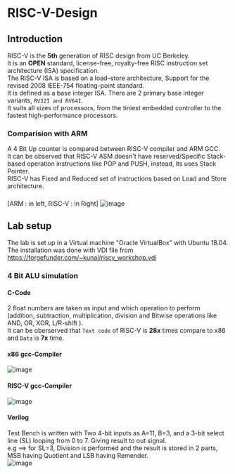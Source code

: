 # RISC-V-Design

## Introduction

RISC-V is the **5th**	generation	of	RISC	design	from	UC	Berkeley.\
It is an **OPEN** standard, license-free, royalty-free	RISC	instruction set architecture (ISA)	specification.\
The RISC-V ISA is based on a load–store architecture, Support for the revised 2008 IEEE-754 floating-point standard.\
It is defined as a base integer ISA. There are 2 primary base integer variants, ```RV32I and RV64I```.\
It suits all sizes of processors, from the tiniest embedded controller to the fastest high-performance processors.

### Comparision with ARM
A 4 Bit Up counter is compared between RISC-V compiler and ARM GCC.\
It can be observed that RISC-V ASM doesn't have reserved/Specific Stack-based operation instructions like POP and PUSH, instead, its uses Stack Pointer.\
RISC-V has Fixed and Reduced set of instructions based on Load and Store architecture.
###
[ARM : in left, RISC-V : in Right]
![image](https://github.com/AbrarShaikh/RISC-V-Design/assets/34272376/dfd89812-bc09-4004-aabd-bc0a5dc3f505)

## Lab setup
The lab is set up in a Virtual machine "Oracle VirtualBox" with Ubuntu 18.04.\
The installation was done with VDI file from  https://forgefunder.com/~kunal/riscv_workshop.vdi

### 4 Bit ALU simulation
#### C-Code
2 float numbers are taken as input and which operation to perform (addition, subtraction, multiplication, division and Bitwise operations like AND, OR, XOR, L/R-shift ).\
It can be oberserved that ```Text code``` of RISC-V is **28x** times compare to x86 and ```Data``` is **7x** time.
#### x86 gcc-Compiler
![image](https://github.com/AbrarShaikh/RISC-V-Design/assets/34272376/7c059506-77e8-4f4e-8d08-82854b59d109)
#### RISC-V gcc-Compiler
![image](https://github.com/AbrarShaikh/RISC-V-Design/assets/34272376/2009526c-5f05-449f-89bf-5a68bae9b561)

#### Verilog
Test Bench is written with Two 4-bit inputs as A=11, B=3, and a 3-bit select line (SL) looping from 0 to 7. Giving result to out signal.\
e.g ==> for SL=3, Division is performed and the result is stored in 2 parts, MSB having Quotient and LSB having Remender.\
![image](https://github.com/AbrarShaikh/RISC-V-Design/assets/34272376/5bc6aed1-ef43-47a9-a230-022618372ff5)

